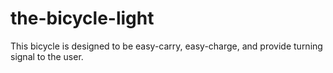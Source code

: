 # the-bicycle-light
This bicycle is designed to be easy-carry, easy-charge, and provide turning signal to the user.
